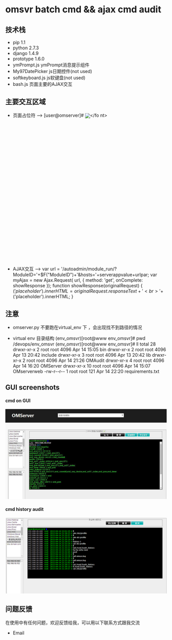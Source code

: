 # omsvr batch cmd && ajax cmd audit

## 技术栈
+ pip 1.1
+ python 2.7.3
+ django 1.4.9
+ prototype 1.6.0
+ ymPrompt.js      ymPrompt消息提示组件
+ My97DatePicker   js日期控件(not used)
+ softkeyboard.js  js软键盘(not used)
+ bash.js          页面主要的AJAX交互

## 主要交互区域
+ 页面占位符  -->
        <font class="ajaxmodulerunresult">[user@omserver]# <img src='/static/images/cursor_f01.gif' align='absmiddle'></fo
nt><br>
        <div class="ajaxmodulerunresult" id="placeholder" style="height:430px;OVERFLOW-y:auto;font-family: Verdana, Arial,
Vrinda,Tahoma;"></div>

+ AJAX交互 -->
        var url = '/autoadmin/module_run/?ModuleID='+$F("ModuleID")+'&hosts='+serverappvalue+urlpar;
        var myAjax = new Ajax.Request(
        url,
        {
                method: 'get',
                onComplete: showResponse
        });
        function showResponse(originalRequest)
        {
                $('placeholder').innerHTML = originalRequest.responseText+'<br>'+$('placeholder').innerHTML;
        }

## 注意
+ omserver.py 不要跑在virtual_env 下 ，会出现找不到路径的情况

+ virtual env 目录结构
(env_omsvr)[root@www env_omsvr]# pwd
/devops/env_omsvr
(env_omsvr)[root@www env_omsvr]# ll
total 28
drwxr-xr-x  2 root root 4096 Apr 14 15:05 bin
drwxr-xr-x  2 root root 4096 Apr 13 20:42 include
drwxr-xr-x  3 root root 4096 Apr 13 20:42 lib
drwxr-xr-x  2 root root 4096 Apr 14 21:26 OMAudit
drwxr-xr-x  4 root root 4096 Apr 14 16:20 OMServer
drwxr-xr-x 10 root root 4096 Apr 14 15:07 OMserverweb
-rw-r--r--  1 root root  121 Apr 14 22:20 requirements.txt
## GUI screenshots
#### cmd on GUI
![image](https://github.com/cyril7/mygit/raw/master/python/sysadmin/env_omsvr/screenshots_git/omsvr_1.jpg)

#### cmd history audit
![image](https://github.com/cyril7/mygit/raw/master/python/sysadmin/env_omsvr/screenshots_git/omsvr_audit.jpg)


## 问题反馈

  在使用中有任何问题，欢迎反馈给我，可以用以下联系方式跟我交流

* Email
